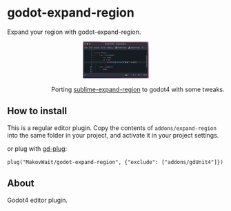 # godot-expand-region

Expand your region with godot-expand-region.

<p align="center"><img src="https://github.com/MakovWait/godot-expand-region/blob/main/assets/expand-region.gif" width="30%"/></p>

<p align="right">Porting <a href="https://github.com/aronwoost/sublime-expand-region">sublime-expand-region</a> to godot4 with some tweaks.</p>

How to install
-----------------

This is a regular editor plugin.
Copy the contents of `addons/expand-region` into the same folder in your project, and activate it in your project settings.

or plug with <a href="https://github.com/imjp94/gd-plug">gd-plug</a>:
```gdscript
plug("MakovWait/godot-expand-region", {"exclude": ["addons/gdUnit4"]})
```

About
-----------

Godot4 editor plugin. 